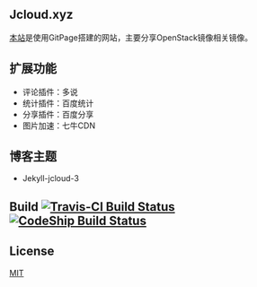 
## Jcloud.xyz

[本站](http://www.Jcloud.xyz)是使用GitPage搭建的网站，主要分享OpenStack镜像相关镜像。


## 扩展功能

- 评论插件：多说
- 统计插件：百度统计
- 分享插件：百度分享
- 图片加速：七牛CDN


## 博客主题

- Jekyll-jcloud-3


## Build [![Travis-CI Build Status](https://api.travis-ci.org/yaochi/jcloud.xyz.png?branch=master)](http://travis-ci.org/yaochi/jcloud.xyz) [![CodeShip Build Status](https://codeship.com/projects/b2a453f0-f301-0133-2881-16a4a456a383/status?branch=master)](https://codeship.com/projects/149646)

## License

[MIT](http://opensource.org/licenses/MIT)
